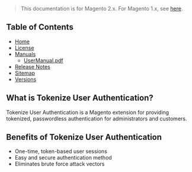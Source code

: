 <blockquote class="important">This documentation is for Magento 2.x. For Magento 1.x, see <a href="https://docs.auroraextensions.com/magento/extensions/1.x/tokenizeuserauthentication/latest/">here</a>.</blockquote>

## Table of Contents

- [Home](https://docs.auroraextensions.com/magento/extensions/2.x/tokenizeuserauthentication/latest/)
- [License](https://docs.auroraextensions.com/magento/extensions/2.x/tokenizeuserauthentication/LICENSE.txt)
- [Manuals](https://docs.auroraextensions.com/magento/extensions/2.x/tokenizeuserauthentication/latest/manuals/)
    + [UserManual.pdf](https://docs.auroraextensions.com/magento/extensions/2.x/tokenizeuserauthentication/latest/manuals/UserManual.pdf)
- [Release Notes](https://docs.auroraextensions.com/magento/extensions/2.x/tokenizeuserauthentication/RELEASE_NOTES.txt)
- [Sitemap](https://docs.auroraextensions.com/magento/extensions/2.x/tokenizeuserauthentication/latest/sitemap.xml)
- [Versions](https://docs.auroraextensions.com/magento/extensions/2.x/tokenizeuserauthentication/)

## What is Tokenize User Authentication?

Tokenize User Authentication is a Magento extension for providing tokenized, passwordless
authentication for administrators and customers.

## Benefits of Tokenize User Authentication

- One-time, token-based user sessions
- Easy and secure authentication method
- Eliminates brute force attack vectors
